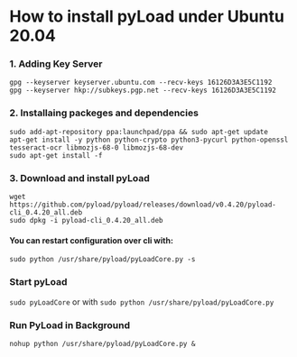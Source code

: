 # How to install pyLoad under Ubuntu 20.04

<h3> 1. Adding Key Server </h3>

```shell script
gpg --keyserver keyserver.ubuntu.com --recv-keys 16126D3A3E5C1192
gpg --keyserver hkp://subkeys.pgp.net --recv-keys 16126D3A3E5C1192
```

<h3>2. Installaing packeges and dependencies</h3>

```shell script
sudo add-apt-repository ppa:launchpad/ppa && sudo apt-get update
apt-get install -y python python-crypto python3-pycurl python-openssl tesseract-ocr libmozjs-68-0 libmozjs-68-dev
sudo apt-get install -f
```

<h3>3. Download and install pyLoad</h3>

```shell script
wget https://github.com/pyload/pyload/releases/download/v0.4.20/pyload-cli_0.4.20_all.deb
sudo dpkg -i pyload-cli_0.4.20_all.deb
```

<h4>You can restart configuration over cli with:</h4>

```shell script
sudo python /usr/share/pyload/pyLoadCore.py -s
```

<h3>Start pyLoad</h3>

`sudo pyLoadCore` or with `sudo python /usr/share/pyload/pyLoadCore.py`

<h3>Run PyLoad in Background</h3>

```shell script
nohup python /usr/share/pyload/pyLoadCore.py &
```
